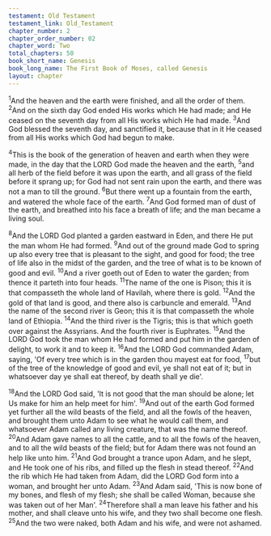 ```yaml
---
testament: Old Testament
testament_link: Old_Testament
chapter_number: 2
chapter_order_number: 02
chapter_word: Two
total_chapters: 50
book_short_name: Genesis
book_long_name: The First Book of Moses, called Genesis
layout: chapter
---
```


<sup>1</sup>And the heaven and the earth were finished, and all the order of them. <sup>2</sup>And on the sixth day God ended His works which He had made; and He ceased on the seventh day from all His works which He had made. <sup>3</sup>And God blessed the seventh day, and sanctified it, because that in it He ceased from all His works which God had begun to make.

<sup>4</sup>This is the book of the generation of heaven and earth when they were made, in the day that the LORD God made the heaven and the earth, <sup>5</sup>and all herb of the field before it was upon the earth, and all grass of the field before it sprang up; for God had not sent rain upon the earth, and there was not a man to till the ground. <sup>6</sup>But there went up a fountain from the earth, and watered the whole face of the earth. <sup>7</sup>And God formed man of dust of the earth, and breathed into his face a breath of life; and the man became a living soul. 

<sup>8</sup>And the LORD God planted a garden eastward in Eden, and there He put the man whom He had formed. <sup>9</sup>And out of the ground made God to spring up also every tree that is pleasant to the sight, and good for food; the tree of life also in the midst of the garden, and the tree of what is to be known of good and evil. <sup>10</sup>And a river goeth out of Eden to water the garden; from thence it parteth into four heads. <sup>11</sup>The name of the one is Pison; this it is that compasseth the whole land of Havilah, where there is gold. <sup>12</sup>And the gold of that land is good, and there also is carbuncle and emerald. <sup>13</sup>And the name of the second river is Geon; this it is that compasseth the whole land of Ethiopia. <sup>14</sup>And the third river is the Tigris; this is that which goeth over against the Assyrians. And the fourth river is Euphrates. <sup>15</sup>And the LORD God took the man whom He had formed and put him in the garden of delight, to work it and to keep it. <sup>16</sup>And the LORD God commanded Adam, saying, 'Of every tree which is in the garden thou mayest eat for food, <sup>17</sup>but of the tree of the knowledge of good and evil, ye shall not eat of it; but in whatsoever day ye shall eat thereof, by death shall ye die'.

<sup>18</sup>And the LORD God said, 'It is not good that the man should be alone; let Us make for him an help meet for him'. <sup>19</sup>And out of the earth God formed yet further all the wild beasts of the field, and all the fowls of the heaven, and brought them unto Adam to see what he would call them, and whatsoever Adam called any living creature, that was the name thereof. <sup>20</sup>And Adam gave names to all the cattle, and to all the fowls of the heaven, and to all the wild beasts of the field; but for Adam there was not found an help like unto him. <sup>21</sup>And God brought a trance upon Adam, and he slept, and He took one of his ribs, and filled up the flesh in stead thereof. <sup>22</sup>And the rib which He had taken from Adam, did the LORD God form into a woman, and brought her unto Adam. <sup>23</sup>And Adam said, 'This is now bone of my bones, and flesh of my flesh; she shall be called Woman, because she was taken out of her Man'. <sup>24</sup>Therefore shall a man leave his father and his mother, and shall cleave unto his wife, and they two shall become one flesh. <sup>25</sup>And the two were naked, both Adam and his wife, and were not ashamed.
